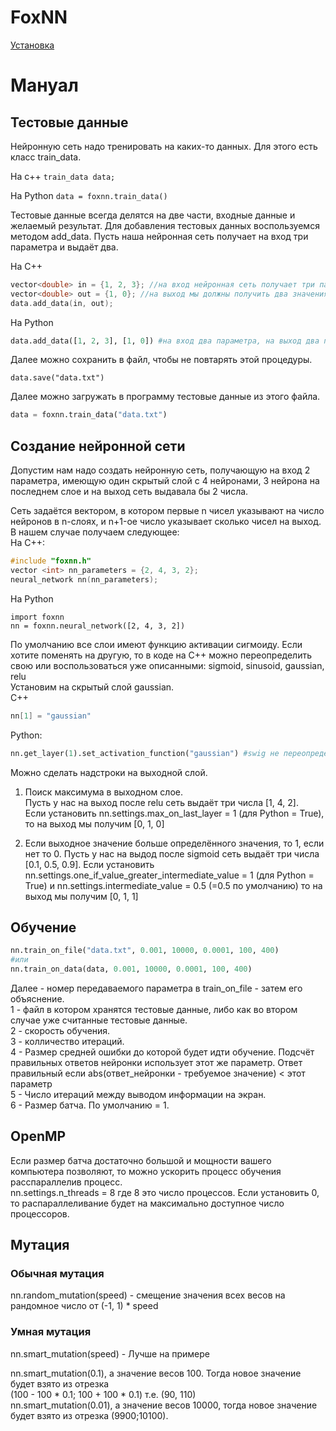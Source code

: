 # FoxNN

[Установка](https://github.com/RadioRedFox/FoxNN/wiki/%D0%A3%D1%81%D1%82%D0%B0%D0%BD%D0%BE%D0%B2%D0%BA%D0%B0)

# Мануал

## Тестовые данные

Нейронную сеть надо тренировать на каких-то данных. Для этого есть класс train_data. 

На с++ ```train_data data;```

На Python ```data = foxnn.train_data()```

Тестовые данные всегда делятся на две части, входные данные и желаемый результат. Для добавления тестовых данных воспользуемся методом add_data. Пусть наша нейронная сеть получает на вход три параметра и выдаёт два.

На С++

```cpp
vector<double> in = {1, 2, 3}; //на вход нейронная сеть получает три параметра
vector<double> out = {1, 0}; //на выход мы должны получить два значения
data.add_data(in, out);
```

На Python

```python
data.add_data([1, 2, 3], [1, 0]) #на вход два параметра, на выход два параметра
```

Далее можно сохранить в файл, чтобы не повтарять этой процедуры.

```data.save("data.txt")```

Далее можно загружать в программу тестовые данные из этого файла.

```python
data = foxnn.train_data("data.txt")
```

## Создание нейронной сети

Допустим нам надо создать нейронную сеть, получающую на вход 2 параметра, имеющую один скрытый слой с 4 нейронами, 3 нейрона на последнем слое и на выход сеть выдавала бы 2 числа. 

Сеть задаётся вектором, в котором первые n чисел указывают на число нейронов в n-слоях, и n+1-ое число указывает сколько чисел на выход.   
В нашем случае получаем следующее:  
На С++:
```cpp
#include "foxnn.h"
vector <int> nn_parameters = {2, 4, 3, 2};
neural_network nn(nn_parameters);
```
На Python
```
import foxnn
nn = foxnn.neural_network([2, 4, 3, 2])
```

По умолчанию все слои имеют функцию активации сигмоиду. Если хотите поменять на другую, то в коде на С++ можно переопределить свою или воспользоваться уже описанными: sigmoid, sinusoid, gaussian, relu  
Установим на скрытый слой gaussian.  
C++
```cpp
nn[1] = "gaussian"
```
Python:
```python
nn.get_layer(1).set_activation_function("gaussian") #swig не переопределяет [] и =
```
Можно сделать надстроки на выходной слой.
1. Поиск максимума в выходном слое.  
Пусть у нас на выход после relu сеть выдаёт три числа [1, 4, 2].  
Если установить nn.settings.max_on_last_layer = 1 (для Python = True), то на выход мы получим [0, 1, 0]

2. Если выходное значение больше определённого значения, то 1, если нет то 0.
Пусть у нас на выдод после sigmoid сеть выдаёт три числа [0.1, 0.5, 0.9].
Если установить nn.settings.one_if_value_greater_intermediate_value = 1 (для Python = True) и 
nn.settings.intermediate_value = 0.5 (=0.5 по умолчанию) то на выход мы получим [0, 1, 1]

## Обучение

```python
nn.train_on_file("data.txt", 0.001, 10000, 0.0001, 100, 400)
#или
nn.train_on_data(data, 0.001, 10000, 0.0001, 100, 400)
```
Далее - номер передаваемого параметра в train_on_file - затем его объяснение.  
1 - файл в котором хранятся тестовые данные, либо как во втором случае уже считанные тестовые данные.  
2 - скорость обучения.  
3 - колличество итераций.  
4 - Размер средней ошибки до которой будет идти обучение. Подсчёт правильных ответов нейронки использует этот же параметр. Ответ правильный если abs(ответ_нейронки - требуемое значение) < этот параметр  
5 - Число итераций между выводом информации на экран.  
6 - Размер батча. По умолчанию = 1.

## OpenMP

Если размер батча достаточно большой и мощности вашего компьютера позволяют, то можно ускорить процесс обучения расспараллелив процесс.  
nn.settings.n_threads = 8 где 8 это число процессов. Если установить 0, то распараллеливание будет на максимально доступное число процессоров. 

## Мутация

### Обычная мутация 

nn.random_mutation(speed) - смещение значения всех весов на рандомное число от (-1, 1) * speed

### Умная мутация

nn.smart_mutation(speed) - Лучше на примере

nn.smart_mutation(0.1), а значение весов 100. Тогда новое значение будет взято из отрезка  
(100 - 100 * 0.1; 100 + 100 * 0.1) т.е. (90, 110)  
nn.smart_mutation(0.01), а значение весов 10000, тогда новое значение будет взято из отрезка (9900;10100).
